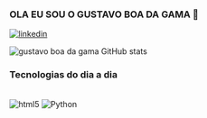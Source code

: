 ### OLA EU SOU O GUSTAVO BOA DA GAMA 👋
[![linkedin](https://img.shields.io/badge/LinkedIn-0077B5?style=for-the-badge&logo=linkedin&logoColor=white)](https://www.linkedin.com/in/gustavo-boa-da-gama-699878340/)

![gustavo boa da gama GitHub stats](https://github-readme-stats.vercel.app/api?username=gustavoboag&show_icons=true&theme=onedark)

### Tecnologias do dia a dia

<div style="display: incline_block"<br><br/>
  <img aling="center" alt="html5" src=https://img.shields.io/badge/HTML-239120?style=for-the-badge&logo=html5&logoColor=white/>
  <img aling="center" alt="Python" src=//https://img.shields.io/badge/Python-14354C?style=for-the-badge&logo=python&logoColor=white/>
</div>
  
  






